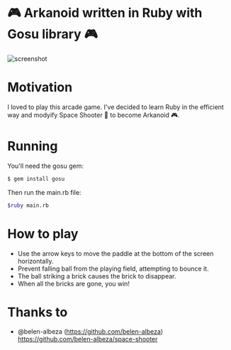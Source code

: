 🎮 Arkanoid written in Ruby with Gosu library  🎮
=====================
![screenshot](http://oi40.tinypic.com/2di2ip5.jpg)


Motivation
==========

I loved to play this arcade game. I've decided to learn Ruby in the efficient way and modyify Space Shooter 🚀 to become Arkanoid 🎮.

Running
=======

You'll need the gosu gem:
```bash
$ gem install gosu
```
Then run the main.rb file:
```bash
$ruby main.rb
```

How to play
===========

* Use the arrow keys to move the paddle at the bottom of the screen horizontally.
* Prevent falling ball from the playing field, attempting to bounce it. 
* The ball striking a brick causes the brick to disappear.
* When all the bricks are gone, you win!

Thanks to
=========
* @belen-albeza (https://github.com/belen-albeza)
https://github.com/belen-albeza/space-shooter
